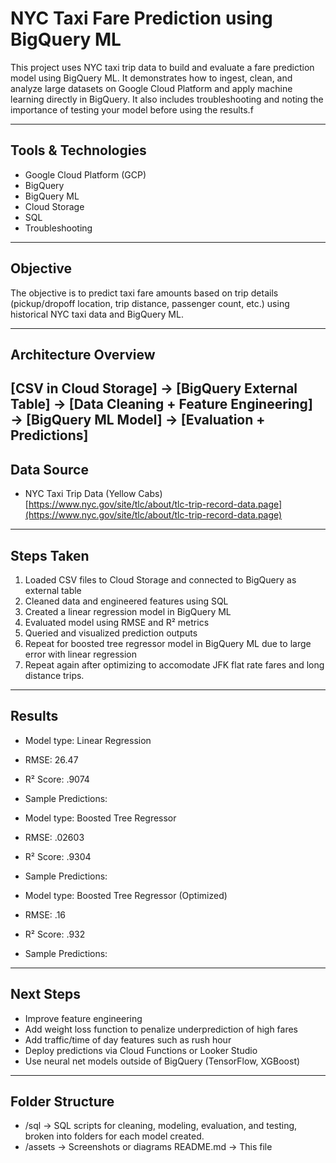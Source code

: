 # NYC Taxi Fare Prediction using BigQuery ML

This project uses NYC taxi trip data to build and evaluate a fare prediction model using BigQuery ML. It demonstrates how to ingest, clean, and analyze large datasets on Google Cloud Platform and apply machine learning directly in BigQuery. It also includes troubleshooting and noting the importance of testing your model before using the results.f

---

## Tools & Technologies
- Google Cloud Platform (GCP)
- BigQuery
- BigQuery ML
- Cloud Storage
- SQL
- Troubleshooting

---

## Objective
The objective is to predict taxi fare amounts based on trip details (pickup/dropoff location, trip distance, passenger count, etc.) using historical NYC taxi data and BigQuery ML.

---

## Architecture Overview

## [CSV in Cloud Storage] → [BigQuery External Table] → [Data Cleaning + Feature Engineering] → [BigQuery ML Model] → [Evaluation + Predictions]

## Data Source
- NYC Taxi Trip Data (Yellow Cabs)  
  [https://www.nyc.gov/site/tlc/about/tlc-trip-record-data.page](https://www.nyc.gov/site/tlc/about/tlc-trip-record-data.page)

---

## Steps Taken
1. Loaded CSV files to Cloud Storage and connected to BigQuery as external table
2. Cleaned data and engineered features using SQL
3. Created a linear regression model in BigQuery ML
4. Evaluated model using RMSE and R² metrics
5. Queried and visualized prediction outputs
6. Repeat for boosted tree regressor model in BigQuery ML due to large error with linear regression
7. Repeat again after optimizing to accomodate JFK flat rate fares and long distance trips.

---

## Results
- Model type: Linear Regression
- RMSE: 26.47
- R² Score: .9074
- Sample Predictions: 

- Model type: Boosted Tree Regressor
- RMSE: .02603
- R² Score: .9304
- Sample Predictions:

- Model type: Boosted Tree Regressor (Optimized)
- RMSE: .16
- R² Score: .932
- Sample Predictions: 

---

## Next Steps
- Improve feature engineering
- Add weight loss function to penalize underprediction of high fares
- Add traffic/time of day features such as rush hour
- Deploy predictions via Cloud Functions or Looker Studio
- Use neural net models outside of BigQuery (TensorFlow, XGBoost)

---

## Folder Structure

- /sql → SQL scripts for cleaning, modeling, evaluation, and testing, broken into folders for each model created.
- /assets → Screenshots or diagrams
README.md → This file

